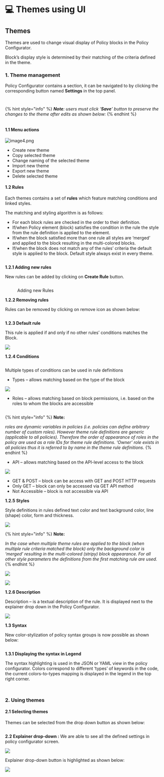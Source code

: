 # 💻 Themes using UI

## **Themes**

Themes are used to change visual display of Policy blocks in the Policy Configurator.&#x20;

Block’s display style is determined by their matching of the criteria defined in the theme.

### **1. Theme management**

Policy Configurator contains a section, it can be navigated to by clicking the corresponding button named **Settings** in the top panel.

<figure><img src="../../../../.gitbook/assets/0 (5) (1).png" alt=""><figcaption></figcaption></figure>

<figure><img src="../../../../.gitbook/assets/1 (5) (1).png" alt=""><figcaption></figcaption></figure>

{% hint style="info" %}
_**Note**: users must click ‘**Save**’ button to preserve the changes to the theme after edits as shown below:_
{% endhint %}

<figure><img src="../../../../.gitbook/assets/2 (5) (1).png" alt=""><figcaption></figcaption></figure>

#### **1.1 Menu actions**

![image4.png](<../../../../.gitbook/assets/3 (6).png>)

* Create new theme
* Copy selected theme
* Change naming of the selected theme
* Import new theme
* Export new theme
* Delete selected theme

#### **1.2 Rules**

Each themes contains a set of **rules** which feature matching conditions and linked styles.&#x20;

The matching and styling algorithm is as follows:

* For each block rules are checked in the order to their definition.
* If/when Policy element (block) satisfies the condition in the rule the style from the rule definition is applied to the element.
* If/when the block satisfied more than one rule all styles are ‘merged’ and applied to the block resulting in the multi-colored blocks.
* If/when the block does not match any of the rules’ criteria the default style is applied to the block. Default style always exist in every theme.

<figure><img src="../../../../.gitbook/assets/4 (4).png" alt=""><figcaption></figcaption></figure>

**1.2.1 Adding new rules**

New rules can be added by clicking on **Create Rule** button.

<figure><img src="../../../../.gitbook/assets/5 (4) (1).png" alt=""><figcaption><p>Adding new Rules</p></figcaption></figure>

**1.2.2 Removing rules**

Rules can be removed by clicking on remove icon as shown below:

<figure><img src="../../../../.gitbook/assets/6 (4).png" alt=""><figcaption></figcaption></figure>

**1.2.3 Default rule**

This rule is applied if and only if no other rules’ conditions matches the Block.

![](<../../../../.gitbook/assets/7 (5).png>)

**1.2.4 Conditions**

<figure><img src="../../../../.gitbook/assets/8 (5).png" alt=""><figcaption></figcaption></figure>

Multiple types of conditions can be used in rule definitions

* Types – allows matching based on the type of the block

![](<../../../../.gitbook/assets/9 (4) (1).png>)

* Roles – allows matching based on block permissions, i.e. based on the roles to whom the blocks are accessible

<figure><img src="../../../../.gitbook/assets/10 (5) (1).png" alt=""><figcaption></figcaption></figure>

{% hint style="info" %}
**Note:**

_roles are dynamic variables in policies (i.e. policies can define arbitrary number of custom roles). However theme rule definitions are generic (applicable to all policies). Therefore the order of appearance of roles in the policy are used as a role IDs for theme rule definitions. ‘Owner’ role exists in all policies thus it is referred to by name in the theme rule definitions._
{% endhint %}

* API – allows matching based on the API-level access to the block

![](<../../../../.gitbook/assets/11 (6).png>)

* GET & POST – block can be access with GET and POST HTTP requests
* Only GET – block can only be accessed via GET API method
* Not Accessible – block is not accessible via API

**1.2.5 Styles**

Style definitions in rules defined text color and text background color, line (shape) color, form and thickness.

![](<../../../../.gitbook/assets/12 (5).png>)

{% hint style="info" %}
**Note:**

_In the case when multiple theme rules are applied to the block (when multiple rule criteria matched the block) only the background color is ‘merged’ resulting in the multi-colored (stripy) block appearance. For all other style parameters the definitions from the first matching rule are used._
{% endhint %}

![](<../../../../.gitbook/assets/13 (5).png>)

![](<../../../../.gitbook/assets/14 (5).png>)

**1.2.6 Description**

Description – is a textual description of the rule. It is displayed next to the explainer drop down in the Policy Configurator.

![](<../../../../.gitbook/assets/15 (4) (1).png>)

**1.3 Syntax**

New color-stylization of policy syntax groups is now possible as shown below:

<figure><img src="../../../../.gitbook/assets/image (33).png" alt=""><figcaption></figcaption></figure>

**1.3.1 Displaying the syntax in Legend**

The syntax highlighting is used in the JSON or YAML view in the policy configurator. Colors correspond to different ‘types’ of keywords in the code, the current colors-to-types mapping is displayed in the legend in the top right corner.

<figure><img src="../../../../.gitbook/assets/image (37).png" alt=""><figcaption></figcaption></figure>

<figure><img src="../../../../.gitbook/assets/image (36).png" alt=""><figcaption></figcaption></figure>

### **2. Using themes**

#### **2.1 Selecting themes**

Themes can be selected from the drop down button as shown below:

<figure><img src="../../../../.gitbook/assets/16 (4) (1).png" alt=""><figcaption></figcaption></figure>

**2.2 Explainer drop-down :** We are able to see all the defined settings in policy configurator screen.

![](<../../../../.gitbook/assets/17 (4).png>)

Explainer drop-down button is highlighted as shown below:

![](<../../../../.gitbook/assets/18 (4).png>)
